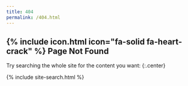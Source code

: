 ```yaml
---
title: 404
permalink: /404.html
---
```


## {% include icon.html icon="fa-solid fa-heart-crack" %} Page Not Found

Try searching the whole site for the content you want:
{:.center} 

{% include site-search.html %}
